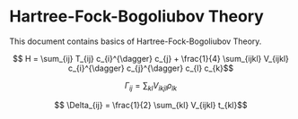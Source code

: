 # Hartree-Fock-Bogoliubov Theory

This document contains basics of Hartree-Fock-Bogoliubov Theory.

```math
  H =  \sum_{ij} T_{ij} c_{i}^{\dagger} c_{j}
     + \frac{1}{4} \sum_{ijkl} V_{ijkl} c_{i}^{\dagger} c_{j}^{\dagger} c_{l} c_{k}
```

```math
  \Gamma_{ij} = \sum_{kl} V_{ikjl} \rho_{lk}
```

```math
  \Delta_{ij} = \frac{1}{2} \sum_{kl} V_{ijkl} t_{kl}
```
